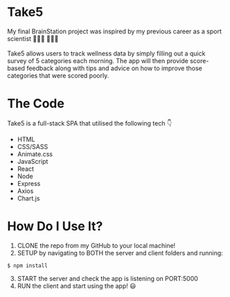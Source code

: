 # Take5
My final BrainStation project was inspired by my previous career as a sport scientist 🏋🏻‍♂️ 👨🏻‍🔬<br><br>
Take5 allows users to track wellness data by simply filling out a quick survey of 5 categories each morning. The app will then provide score-based feedback along with tips and advice on how to improve those categories that were scored poorly.

# The Code
Take5 is a full-stack SPA that utilised the following tech 👇
* HTML
* CSS/SASS
* Animate.css
* JavaScript
* React
* Node
* Express
* Axios
* Chart.js

# How Do I Use It?
1. CLONE the repo from my GitHub to your local machine!
2. SETUP by navigating to BOTH the server and client folders and running:
```
$ npm install
```
3. START the server and check the app is listening on PORT:5000
4. RUN the client and start using the app! 😃
